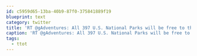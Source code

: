 ```yaml
---
id: c5959d65-13ba-40b9-87f0-375841889f19
blueprint: text
category: twitter
title: 'RT @gAdventures: All 397 U.S. National Parks will be free to the public Jan 14-16. Get outside and explore! ow.ly/8noS2 #ttot # ...'
caption: 'RT @gAdventures: All 397 U.S. National Parks will be free to the public Jan 14-16. Get outside and explore! <a href="http://ow.ly/8noS2" title="http://ow.ly/8noS2" class="link link_untco">ow.ly/8noS2</a> <span class="hashtag hashtag_local">#<a href="http://tweettemp.darylchymko.ca/?tag=ttot">ttot</a> # ...'
tags:
  - ttot
---
```

